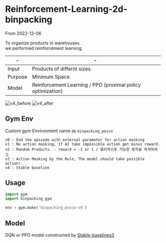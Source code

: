 # Reinforcement-Learning-2d-binpacking
From 2022-12-06

To organize products in warehouses.  
we performed reinforcement learning.  

|-|-|
|---|---|
|Input|Products of differnt sizes.|
|Purpose|Minimum Space|
|Model|Reinforcement Learning / PPO (proximal policy optimization)|

![v4_before](https://user-images.githubusercontent.com/67701541/210139606-97291bd1-2455-4581-9f07-6d4f05b58cbb.gif)
![v4_after](https://user-images.githubusercontent.com/67701541/210139599-c36e62c5-3c1b-4a81-8d38-1fd88178b418.gif)

## Gym Env

Custom gym Environment name as `binpacking_posco`
```text
v0 : End the episode with external parameter for action masking
v1 : No action masking, If AI take impossible action get minus reward.
v2 : Random Products. - reward = -1 or 1 / 물리적으로 가능한 동작을 하게하려고
v3 : Action Masking by the Rule, The model should take possible action!.
v4 : Stable baseline
```

## Usage

``` python
import gym
import binpacking_gym

env = gym.make('binpacking_posco-v0')
```

## Model

DQN or PPO model constructed by [Stable-baselines3](https://stable-baselines3.readthedocs.io/en/master/)
